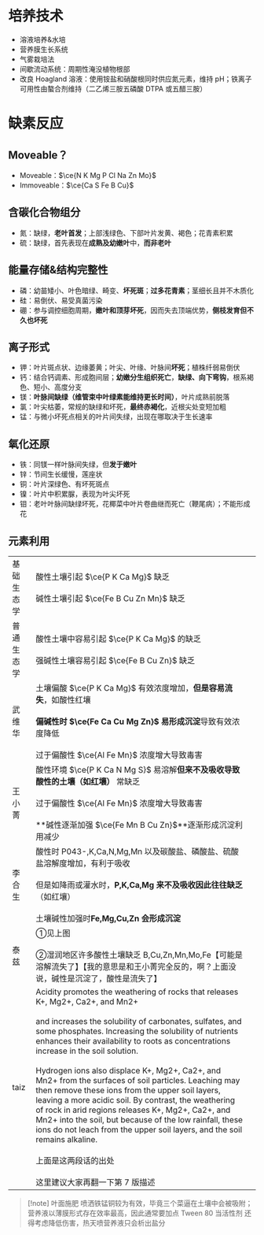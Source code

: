 # 培养技术
- 溶液培养&水培
- 营养膜生长系统
- 气雾栽培法
- 间歇流动系统：周期性淹没植物根部
- 改良 Hoagland 溶液：使用铵盐和硝酸根同时供应氮元素，维持 pH；铁离子可用性由螯合剂维持（二乙烯三胺五磷酸 DTPA 或五醋三胺）

# 缺素反应
## Moveable？
- Moveable：$\ce{N K Mg P Cl Na Zn Mo}$
- Immoveable：$\ce{Ca S Fe B Cu}$
## 含碳化合物组分
- 氮：缺绿，**老叶首发**；上部浅绿色、下部叶片发黄、褐色；花青素积累
- 硫：缺绿，首先表现在**成熟及幼嫩叶**中，**而非老叶**
## 能量存储&结构完整性
- 磷：幼苗矮小、叶色暗绿、畸变、**坏死斑**；**过多花青素**；茎细长且并不木质化
- 硅：易倒伏、易受真菌污染
- 硼：参与调控细胞周期，**嫩叶和顶芽坏死**，因而失去顶端优势，**侧枝发育但不久也坏死**
## 离子形式
- 钾：叶片斑点状、边缘萎黄；叶尖、叶缘、叶脉间**坏死**；植株纤弱易倒伏
- 钙：结合钙调素、形成胞间层；**幼嫩分生组织死亡**，**缺绿、向下弯钩**，根系褐色、短小、高度分支
- 镁：**叶脉间缺绿（维管束中叶绿素能维持更长时间）**，叶片成熟前脱落
- 氯：叶尖枯萎，常规的缺绿和坏死，**最终赤褐化**，近根尖处变短加粗
- 锰：与微小坏死点相关的叶片间失绿，出现在哪取决于生长速率
## 氧化还原
- 铁：同镁一样叶脉间失绿，但**发于嫩叶**
- 锌：节间生长缓慢，莲座状
- 铜：叶片深绿色、有坏死斑点
- 镍：叶片中积累脲，表现为叶尖坏死
- 钼：老叶叶脉间缺绿坏死，花椰菜中叶片卷曲继而死亡（鞭尾病）；不能形成花

## 元素利用

|       |                                                                                                                                                                                                                                                                                                                                                                                                                                                                                                                                                                                                                                                                                                                                                                 |     |
| ----- | --------------------------------------------------------------------------------------------------------------------------------------------------------------------------------------------------------------------------------------------------------------------------------------------------------------------------------------------------------------------------------------------------------------------------------------------------------------------------------------------------------------------------------------------------------------------------------------------------------------------------------------------------------------------------------------------------------------------------------------------------------------- | --- |
| 基础生态学 | 酸性土壤引起 $\ce{P K Ca Mg}$ 缺乏<br><br>碱性土壤引起 $\ce{Fe B Cu Zn Mn}$ 缺乏                                                                                                                                                                                                                                                                                                                                                                                                                                                                                                                                                                                                                                                                                                |     |
| 普通生态学 | 酸性土壤中容易引起 $\ce{P K Ca Mg}$ 的缺乏<br><br>强碱性土壤容易引起 $\ce{Fe B Cu Zn}$ 缺乏                                                                                                                                                                                                                                                                                                                                                                                                                                                                                                                                                                                                                                                                                            |     |
| 武维华   | 土壤偏酸 $\ce{P K Ca Mg}$ 有效浓度增加，**但是容易流失**，如酸性红壤<br><br>**偏碱性时 $\ce{Fe Ca Cu Mg Zn}$ 易形成沉淀**导致有效浓度降低<br><br>过于偏酸性 $\ce{Al Fe Mn}$ 浓度增大导致毒害                                                                                                                                                                                                                                                                                                                                                                                                                                                                                                                                                                                                                         |     |
| 王小菁   | 酸性环境 $\ce{P K Ca N Mg S}$ 易溶解**但来不及吸收导致酸性的土壤（如红壤）** 常缺乏<br><br>过于偏酸性 $\ce{Al Fe Mn}$ 浓度增大导致毒害<br><br>**碱性逐渐加强 $\ce{Fe Mn B Cu Zn}$**逐渐形成沉淀利用减少                                                                                                                                                                                                                                                                                                                                                                                                                                                                                                                                                                                                                  |     |
| 李合生   | 酸性时 P043-,K,Ca,N,Mg,Mn 以及碳酸盐、磷酸盐、硫酸盐溶解度增加，有利于吸收<br><br>但是如降雨或灌水时，**P,K,Ca,Mg 来不及吸收因此往往缺乏**（如红壤）<br><br>土壤碱性加强时**Fe,Mg,Cu,Zn 会形成沉淀**                                                                                                                                                                                                                                                                                                                                                                                                                                                                                                                                                                                                                             |     |
| 泰兹    | ①见上图<br><br>②湿润地区许多酸性土壤缺乏 B,Cu,Zn,Mn,Mo,Fe【可能是溶解流失了】【我的意思是和王小菁完全反的，啊？上面没说，碱性是沉淀了，酸性是流失了】                                                                                                                                                                                                                                                                                                                                                                                                                                                                                                                                                                                                                                                                        |     |
| taiz  | Acidity promotes the weathering of rocks that releases K+, Mg2+, Ca2+, and Mn2+<br><br>and increases the solubility of carbonates, sulfates, and some phosphates. Increasing the solubility of nutrients enhances their availability to roots as concentrations increase in the soil solution.<br><br>Hydrogen ions also displace K+, Mg2+, Ca2+, and Mn2+ from the surfaces of soil particles. Leaching may then remove these ions from the upper soil layers, leaving a more acidic soil. By contrast, the weathering of rock in arid regions releases K+, Mg2+, Ca2+, and Mn2+ into the soil, but because of the low rainfall, these ions do not leach from the upper soil layers, and the soil remains alkaline.<br><br>上面是这两段话的出处<br><br>这里建议大家再翻一下第 7 版描述 |     |

> [!note] 叶面施肥 
> 喷洒铁锰铜较为有效，毕竟三个菜逼在土壤中会被吸附；
> 营养液以薄膜形式存在效率最高，因此通常要加点 Tween 80 当活性剂
> 还得考虑降低伤害，热天喷营养液只会析出盐分

